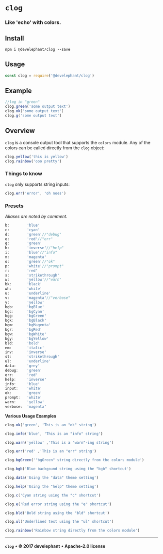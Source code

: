 # `clog`

### Like 'echo' with colors.

## Install

```
npm i @develephant/clog --save
```

## Usage

```js
const clog = require('@develephant/clog')
```

## Example

```js
//log in "green"
clog.green('some output text')
clog.ok('some output text')
clog.g('some output text')
```

## Overview

`clog` is a console output tool that supports the `colors` module. Any of the colors can be called directly from the `clog` object:

```js
clog.yellow('this is yellow')
clog.rainbow('ooo pretty')
```

### Things to know

`clog` only supports string inputs:

```js
clog.err('error', 'oh noes')
```

### Presets

_Aliases are noted by comment._

```js
b:        'blue'
c:        'cyan'
d:        'green'//"debug"
e:        'red'//"err"
g:        'green'
h:        'inverse'//"help"
i:        'blue'//"info"
m:        'magenta'
o:        'green'//"ok"
p:        'white'//"prompt"
r:        'red'
s:        'strikethrough'
w:        'yellow'//"warn"
bk:       'black'
wh:       'white'
u:        'underline'
v:        'magenta'//"verbose"
y:        'yellow'
bgb:      'bgBlue'
bgc:      'bgCyan'
bgg:      'bgGreen'
bgk:      'bgBlack'
bgm:      'bgMagenta'
bgr:      'bgRed'
bgw:      'bgWhite'
bgy:      'bgYellow'
bld:      'bold'
em:       'italic'
inv:      'inverse'
st:       'strikethrough'
ul:       'underline'
data:     'grey'
debug:    'green'
err:      'red'
help:     'inverse'
info:     'blue'
input:    'white'
ok:       'green'
prompt:   'white'
warn:     'yellow'
verbose:  'magenta'
```

__Various Usage Examples__

```js
clog.ok('green', 'This is an "ok" string')

clog.info('blue', 'This is an "info" string')

clog.warn('yellow' ,'This is a "warn"-ing string')

clog.err('red' ,'This is an "err" string')

clog.bgGreen('"bgGreen" string directly from the colors module')

clog.bgb('Blue backgound string using the "bgb" shortcut')

clog.data('Using the "data" theme setting')

clog.help('Using the "help" theme setting')

clog.c('Cyan string using the "c" shortcut')

clog.e('Red error string using the "e" shortcut')

clog.bld('Bold string using the "bld" shortcut')

clog.ul('Underlined text using the "ul" shortcut')

clog.rainbow('Rainbow string directly from the colors module')
```

---

#### `clog` &Star; &copy; 2017 develephant &Star; Apache-2.0 license
